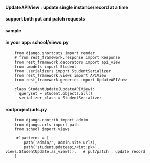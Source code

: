 #### UpdateAPIView : update single instance/record at a time

#### support both put and patch requests

#### sample

#### in your app: school/views.py

        from django.shortcuts import render
        # from rest_framework.response import Response
        from rest_framework.decorators import api_view
        from .models import Student
        from .serializers import StudentSerializer
        from rest_framework.views import APIView
        from rest_framework.generics import UpdateAPIView

        class StudentUpdate(UpdateAPIView):
          queryset = Student.objects.all()
          serializer_class = StudentSerializer



#### rootproject/urls.py

        from django.contrib import admin
        from django.urls import path
        from school import views

        urlpatterns = [
            path('admin/', admin.site.urls),
            path('studentupdateapi/<int:pk>', views.StudentUpdate.as_view()),	# put/patch : update record
        ]



